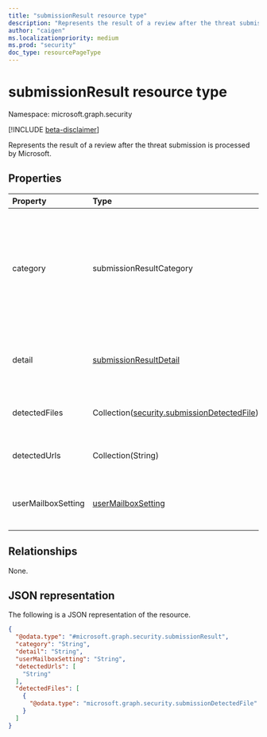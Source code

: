 ```yaml
---
title: "submissionResult resource type"
description: "Represents the result of a review after the threat submission is processed by Microsoft"
author: "caigen"
ms.localizationpriority: medium
ms.prod: "security"
doc_type: resourcePageType
---
```


# submissionResult resource type

Namespace: microsoft.graph.security

[!INCLUDE [beta-disclaimer](../../includes/beta-disclaimer.md)]

Represents the result of a review after the threat submission is processed by Microsoft.

## Properties
| Property           | Type                               | Description                                                             |
|:-------------------|:-----------------------------------|:------------------------------------------------------------------------|
| category           | submissionResultCategory           | The submission result category. The possible values are: `notJunk`, `spam`, `phishing`, `malware`, `allowedByPolicy`, `blockedByPolicy`, `spoof`, `unknown`, `noResultAvailable` and `unkownFutureValue`. |
| detail             | [submissionResultDetail](../resources/security-submissionresultdetail.md)             | Specifies the additional details provided by Microsoft to substantiate their analysis result. |
| detectedFiles      | Collection([security.submissionDetectedFile](../resources/security-submissiondetectedfile.md)) | Specifies the files detected by Microsoft in the submitted emails|
| detectedUrls       | Collection(String)                 | Specifes the URLs detected by Microsoft in the submitted email.|
| userMailboxSetting | [userMailboxSetting](../resources/security-usermailboxsetting.md) | Specifies the setting for user mailbox denoted by a comma separated string. |

## Relationships
None.

## JSON representation
The following is a JSON representation of the resource.
<!-- {
  "blockType": "resource",
  "@odata.type": "microsoft.graph.security.submissionResult"
}
-->
``` json
{
  "@odata.type": "#microsoft.graph.security.submissionResult",
  "category": "String",
  "detail": "String",
  "userMailboxSetting": "String",
  "detectedUrls": [
    "String"
  ],
  "detectedFiles": [
    {
      "@odata.type": "microsoft.graph.security.submissionDetectedFile"
    }
  ]
}
```

